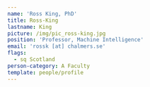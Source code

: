 ```yaml
---
name: 'Ross King, PhD'
title: Ross-King
lastname: King
picture: /img/pic_ross-king.jpg
position: 'Professor, Machine Intelligence'
email: 'rossk [at] chalmers.se'
flags:
  - sq Scotland
person-category: A Faculty
template: people/profile
---
```


